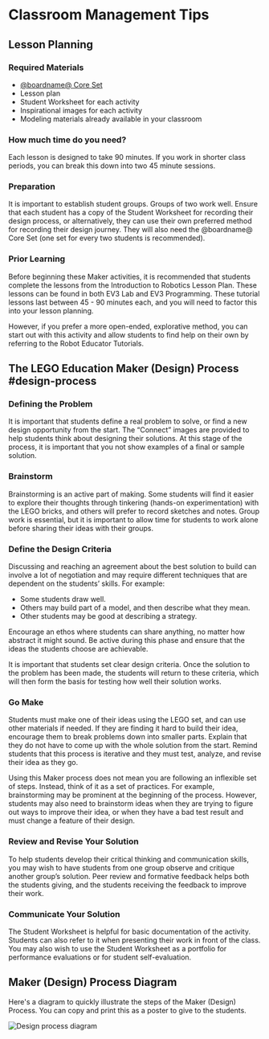# Classroom Management Tips

## Lesson Planning

### Required Materials

* [@boardname@ Core Set](https://education.lego.com/enus/products/legomindstormseducationev3coreset/5003400)
* Lesson plan
* Student Worksheet for each activity
* Inspirational images for each activity
* Modeling materials already available in your classroom

### How much time do you need?

Each lesson is designed to take 90 minutes. If you work in shorter class periods, you can break this down into two 45 minute sessions.

### Preparation

It is important to establish student groups. Groups of two work well. Ensure that each student has a copy of the Student Worksheet for recording their design process, or alternatively, they can use their own preferred method for recording their design journey. They will also need the @boardname@ Core Set (one set for every two students is recommended).

### Prior Learning

Before beginning these Maker activities, it is recommended that students complete the lessons from the Introduction to Robotics Lesson Plan. These lessons can be found in both EV3 Lab and EV3 Programming. These tutorial lessons last between 45 - 90 minutes each, and you will need to factor this into your lesson planning.

However, if you prefer a more open-ended, explorative method, you can start out with this activity and allow students to find help on their own by referring to the Robot Educator Tutorials.

## The LEGO Education Maker (Design) Process #design-process

### Defining the Problem

It is important that students define a real problem to solve, or find a new design opportunity from the start. The “Connect” images are provided to help students think about designing their solutions. At this stage of the process, it is important that you not show examples of a final or sample solution.

### Brainstorm

Brainstorming is an active part of making. Some students will find it easier to explore their thoughts through tinkering (hands-on experimentation) with the LEGO bricks, and others will prefer to record sketches and notes. Group work is essential, but it is important to allow time for students to work alone before sharing their ideas with their groups.

### Define the Design Criteria

Discussing and reaching an agreement about the best solution to build can involve a lot of negotiation and may require different techniques that are dependent on the students’ skills. For example:

* Some students draw well.
* Others may build part of a model, and then describe what they mean.
* Other students may be good at describing a strategy.

Encourage an ethos where students can share anything, no matter how abstract it might sound. Be active during this phase and ensure that the ideas the students choose are achievable.

It is important that students set clear design criteria. Once the solution to the problem has been made, the students will return to these criteria, which will then form the basis for testing how well their solution works.

### Go Make

Students must make one of their ideas using the LEGO set, and can use other materials if needed. If they are finding it hard to build their idea, encourage them to break problems down into smaller parts. Explain that they do not have to come up with the whole solution from the start. Remind students that this process is iterative and they must test, analyze, and revise their idea as they go.

Using this Maker process does not mean you are following an inflexible set of steps. Instead, think of it as a set of practices.
For example, brainstorming may be prominent at the beginning of the process. However, students may also need to brainstorm ideas when they are trying to figure out ways to improve their idea, or when they have a bad test result and must change a feature of their design.

### Review and Revise Your Solution

To help students develop their critical thinking and communication skills, you may wish to have students from one group observe and critique another group’s solution. Peer review and formative feedback helps both the students giving, and the students receiving the feedback to improve their work.

### Communicate Your Solution

The Student Worksheet is helpful for basic documentation of the activity. Students can also refer to it when presenting their work in front of the class. You may also wish to use the Student Worksheet as a portfolio for performance evaluations or for student self-evaluation.

## Maker (Design) Process Diagram

Here's a diagram to quickly illustrate the steps of the Maker (Design) Process. You can copy and print this as a poster to give to the students.

![Design process diagram](/static/lessons/common/lego-maker-design-process-large.jpg)